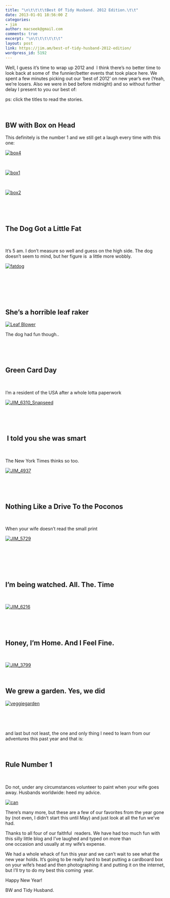 ```yaml
---
title: "\n\t\t\t\tBest Of Tidy Husband. 2012 Edition.\t\t"
date: 2013-01-01 18:56:00 Z
categories:
- jim
author: macseek@gmail.com
comments: true
excerpt: "\n\t\t\t\t\t\t"
layout: post
link: https://jim.am/best-of-tidy-husband-2012-edition/
wordpress_id: 5192
---
```


Well, I guess it’s time to wrap up 2012 and  I think there’s no better time to look back at some of  the funnier/better events that took place here. We spent a few minutes picking out our ‘best of 2012’ on new year’s eve (Yeah, we’re losers. Also we were in bed before midnight) and so without further delay I present to you our best of:




ps: click the titles to read the stories.




 




## BW with Box on Head




This definitely is the number 1 and we still get a laugh every time with this one:




[![box4](http://jim.am/images/2012/06/box4.png)](http://jim.am/images/2012/06/box4.png)




 




[![box1](http://jim.am/images/2012/06/box1.png)](http://jim.am/images/2012/06/box1.png)




 




[![box2](http://jim.am/images/2012/06/box2.png)](http://jim.am/images/2012/06/box2.png)




 




 




## The Dog Got a Little Fat




 




It’s 5 am. I don’t measure so well and guess on the high side. The dog doesn’t seem to mind, but her figure is  a little more wobbly.




[![fatdog](http://jim.am/images/2012/06/fatdog.png)](http://jim.am/images/2012/06/fatdog.png)




 




 




 




## She’s a horrible leaf raker




[![Leaf Blower](http://jim.am/images/2012/11/JIM_0490.jpg)](http://jim.am/images/2012/11/JIM_0490.jpg)




The dog had fun though..




 




 




## Green Card Day




 




I’m a resident of the USA after a whole lotta paperwork




[![JIM_6310_Snapseed](http://jim.am/images/2012/10/JIM_6310_Snapseed.jpg)](http://jim.am/images/2012/10/JIM_6310_Snapseed.jpg)




 




 




##  I told you she was smart




 




The New York Times thinks so too.




[![JIM_4937](http://jim.am/images/2012/07/JIM_4937.jpg)](http://jim.am/images/2012/07/JIM_4937.jpg)




 




 




## Nothing Like a Drive To the Poconos




 




When your wife doesn’t read the small print




[![JIM_5729](http://jim.am/images/2012/07/JIM_5729.jpg)](http://jim.am/images/2012/07/JIM_5729.jpg)




 




 




 




## I’m being watched. All. The. Time




 




[![JIM_6216](http://jim.am/images/2012/07/JIM_6216.jpg)](http://jim.am/images/2012/07/JIM_6216.jpg)




 




 




## Honey, I’m Home. And I Feel Fine.




 




[![JIM_3799](http://jim.am/images/2012/05/JIM_3799.png)](http://jim.am/images/2012/05/JIM_3799.png)




 




## We grew a garden. Yes, we did




[![veggiegarden](http://jim.am/images/2012/05/veggiegarden.png)](http://jim.am/images/2012/05/veggiegarden.png)




 




 




and last but not least, the one and only thing I need to learn from our adventures this past year and that is:




 




## Rule Number 1




 




Do not, under any circumstances volunteer to paint when your wife goes away. Husbands worldwide: heed my advice.




[![can](http://jim.am/images/2012/06/can1.png)](http://jim.am/images/2012/06/can1.png)




There’s many more, but these are a few of our favorites from the year gone by (not even, I didn’t start this until May) and just look at all the fun we’ve had.




Thanks to all four of our faithful  readers. We have had too much fun with this silly little blog and I’ve laughed and typed on more than one occasion and usually at my wife’s expense.




We had a whole whack of fun this year and we can’t wait to see what the new year holds. It’s going to be really hard to beat putting a cardboard box on your wife’s head and then photographing it and putting it on the internet, but I’ll try to do my best this coming  year.




Happy New Year!




BW and Tidy Husband.




 




 




 




 




 




##




 


		
